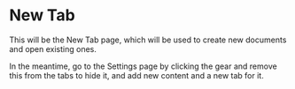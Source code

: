 # New Tab

This will be the New Tab page, which will be used to create new documents and open existing ones.

In the meantime, go to the Settings page by clicking the gear and remove this from the tabs to hide it, and add new content and a new tab for it.